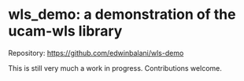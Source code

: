 # wls_demo: a demonstration of the ucam-wls library

Repository: <https://github.com/edwinbalani/wls-demo>

This is still very much a work in progress.  Contributions welcome.
